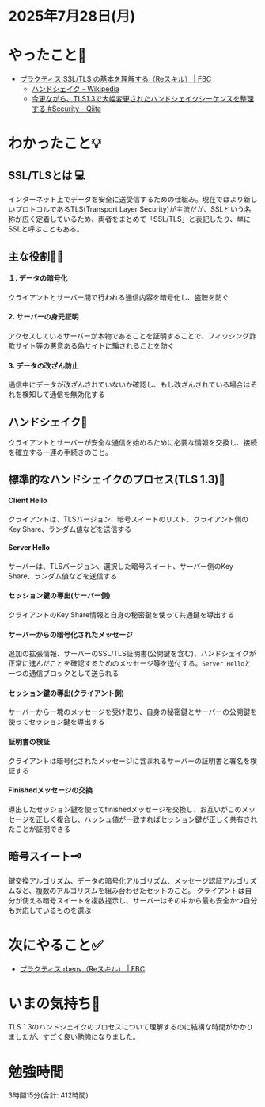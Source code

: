 # 2025年7月28日(月)

# やったこと📝

- [プラクティス SSL/TLS の基本を理解する（Reスキル） \| FBC](https://bootcamp.fjord.jp/practices/307)
  - [ハンドシェイク \- Wikipedia](https://ja.wikipedia.org/wiki/%E3%83%8F%E3%83%B3%E3%83%89%E3%82%B7%E3%82%A7%E3%82%A4%E3%82%AF)
  - [今更ながら、TLS1\.3で大幅変更されたハンドシェイクシーケンスを整理する \#Security \- Qiita](https://qiita.com/developer-kikikaikai/items/055a344c847379b471f7)

# わかったこと💡

## SSL/TLSとは 💻

インターネット上でデータを安全に送受信するための仕組み。現在ではより新しいプロトコルであるTLS(Transport Layer Security)が主流だが、SSLという名称が広く定着しているため、両者をまとめて「SSL/TLS」と表記したり、単にSSLと呼ぶこともある。

## 主な役割👮‍♀️

#### １. データの暗号化
クライアントとサーバー間で行われる通信内容を暗号化し、盗聴を防ぐ
#### 2. サーバーの身元証明
 アクセスしているサーバーが本物であることを証明することで、フィッシング詐欺サイト等の悪意ある偽サイトに騙されることを防ぐ
#### 3. データの改ざん防止
通信中にデータが改ざんされていないか確認し、もし改ざんされている場合はそれを検知して通信を無効化する

## ハンドシェイク🤝

クライアントとサーバーが安全な通信を始めるために必要な情報を交換し、接続を確立する一連の手続きのこと。

## 標準的なハンドシェイクのプロセス(TLS 1.3)🔐

#### Client Hello
クライアントは、TLSバージョン、暗号スイートのリスト、クライアント側のKey Share、ランダム値などを送信する
#### Server Hello
サーバーは、TLSバージョン、選択した暗号スイート、サーバー側のKey Share、ランダム値などを送信する
#### セッション鍵の導出(サーバー側)
クライアントのKey Share情報と自身の秘密鍵を使って共通鍵を導出する
#### サーバーからの暗号化されたメッセージ
追加の拡張情報、サーバーのSSL/TLS証明書(公開鍵を含む)、ハンドシェイクが正常に進んだことを確認するためのメッセージ等を送付する。`Server Hello`と一つの通信ブロックとして送られる
#### セッション鍵の導出(クライアント側)
サーバーから一塊のメッセージを受け取り、自身の秘密鍵とサーバーの公開鍵を使ってセッション鍵を導出する
#### 証明書の検証
クライアントは暗号化されたメッセージに含まれるサーバーの証明書と署名を検証する
#### Finishedメッセージの交換
導出したセッション鍵を使ってfinishedメッセージを交換し、お互いがこのメッセージを正しく複合し、ハッシュ値が一致すればセッション鍵が正しく共有されたことが証明できる

## 暗号スイート🗝️

鍵交換アルゴリズム、データの暗号化アルゴリズム、メッセージ認証アルゴリズムなど、複数のアルゴリズムを組み合わせたセットのこと。
クライアントは自分が使える暗号スイートを複数提示し、サーバーはその中から最も安全かつ自分も対応しているものを選ぶ

# 次にやること✅

- [プラクティス rbenv（Reスキル） \| FBC](https://bootcamp.fjord.jp/practices/311)

# いまの気持ち🫶

TLS 1.3のハンドシェイクのプロセスについて理解するのに結構な時間がかかりましたが、すごく良い勉強になりました。

# 勉強時間

3時間15分(合計: 412時間)